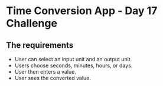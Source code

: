 # Time Conversion App - Day 17 Challenge

## The requirements

- User can select an input unit and an output unit.
- Users choose seconds, minutes, hours, or days.
- User then enters a value.
- User sees the converted value.

